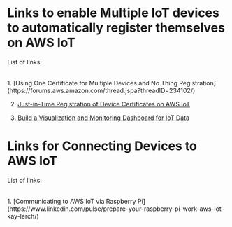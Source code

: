 # Links to enable Multiple IoT devices to automatically register themselves on AWS IoT

List of links:

<br>
1. [Using One Certificate for Multiple Devices and No Thing Registration](https://forums.aws.amazon.com/thread.jspa?threadID=234102/)


2. [Just-in-Time Registration of Device Certificates on AWS IoT](https://aws.amazon.com/blogs/iot/just-in-time-registration-of-device-certificates-on-aws-iot/)

3. [Build a Visualization and Monitoring Dashboard for IoT Data](https://aws.amazon.com/blogs/big-data/build-a-visualization-and-monitoring-dashboard-for-iot-data-with-amazon-kinesis-analytics-and-amazon-quicksight/)

# Links for Connecting Devices to AWS IoT

List of links:

<br>
1. [Communicating to AWS IoT via Raspberry Pi](https://www.linkedin.com/pulse/prepare-your-raspberry-pi-work-aws-iot-kay-lerch/)
